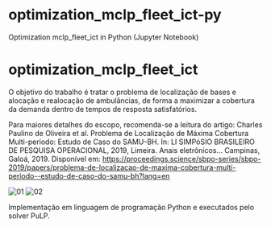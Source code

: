 # optimization_mclp_fleet_ict-py
Optimization mclp_fleet_ict in Python (Jupyter Notebook)

# optimization_mclp_fleet_ict

O objetivo do trabalho é tratar o problema de localização de bases e alocação e realocação de ambulâncias, de forma a maximizar a cobertura da demanda dentro de tempos de resposta satisfatórios.

Para maiores detalhes do escopo, recomenda-se a leitura do artigo:
Charles Paulino de Oliveira et al. Problema de Localização de Máxima Cobertura Multi-período: Estudo de Caso do SAMU-BH. In: LI SIMPóSIO BRASILEIRO DE PESQUISA OPERACIONAL, 2019, Limeira. Anais eletrônicos... Campinas, Galoá, 2019. Disponível em: <https://proceedings.science/sbpo-series/sbpo-2019/papers/problema-de-localizacao-de-maxima-cobertura-multi-periodo--estudo-de-caso-do-samu-bh?lang=en> 


![01](https://user-images.githubusercontent.com/105465851/172229885-75627d94-fd93-43a6-9f47-d1775519d78f.png)
![02](https://user-images.githubusercontent.com/105465851/172229894-92ef0e5b-31f7-4d57-88c9-9c883b9081e4.png)

Implementação em linguagem de programação Python e executados pelo solver PuLP.
